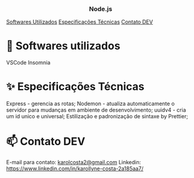 <h3 align="center">
Node.js
</h3>

<p>
    <a href="#-projeto">Softwares Utilizados</a>
    <a href="#-especificacoes-tecnicas"> Especificações Técnicas</a>
    <a href="#-dev">Contato DEV</a>
</p>

# :thought_balloon: Softwares utilizados

VSCode
Insomnia

# :sparkles: Especificações Técnicas

Express - gerencia as rotas;
Nodemon - atualiza automaticamente o servidor para mudanças em ambiente de desenvolvimento;
uuidv4 - cria um id unico e universal;
Estilização e padronização de sintaxe by Prettier;

# :mailbox: Contato DEV

E-mail para contato: karolcosta2@gmail.com
Linkedin: https://www.linkedin.com/in/karollyne-costa-2a185aa7/
